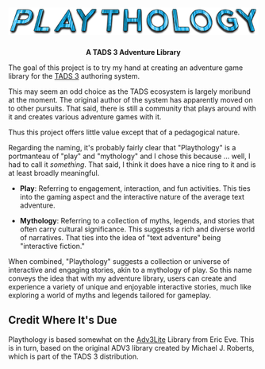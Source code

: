 <h1 align="center">

<img src="/assets/playthology-large.png" alt="Playthology"/>

</h1>

<p align="center"><strong>A TADS 3 Adventure Library</strong></p>


The goal of this project is to try my hand at creating an adventure game library for the [TADS 3](https://tads.org/) authoring system.

This may seem an odd choice as the TADS ecosystem is largely moribund at the moment. The original author of the system has apparently moved on to other pursuits. That said, there is still a community that plays around with it and creates various adventure games with it.

Thus this project offers little value except that of a pedagogical nature.

Regarding the naming, it's probably fairly clear that "Playthology" is a portmanteau of "play" and "mythology" and I chose this because ... well, I had to call it _something_. That said, I think it does have a nice ring to it and is at least broadly meaningful.

<ul>
<li><strong>Play</strong>: Referring to engagement, interaction, and fun activities. This ties into the gaming aspect and the interactive nature of the average text adventure.</li>
</ul>
<ul>
<li><strong>Mythology</strong>: Referring to a collection of myths, legends, and stories that often carry cultural significance. This suggests a rich and diverse world of narratives. That ties into the idea of "text adventure" being "interactive fiction."</li>
</ul>

When combined, "Playthology" suggests a collection or universe of interactive and engaging stories, akin to a mythology of play. So this name conveys the idea that with my adventure library, users can create and experience a variety of unique and enjoyable interactive stories, much like exploring a world of myths and legends tailored for gameplay.

## Credit Where It's Due

Playthology is based somewhat on the [Adv3Lite](https://github.com/EricEve/adv3lite) Library from Eric Eve. This is in turn, based on the original ADV3 library created by Michael J. Roberts, which is part of the TADS 3 distribution.
